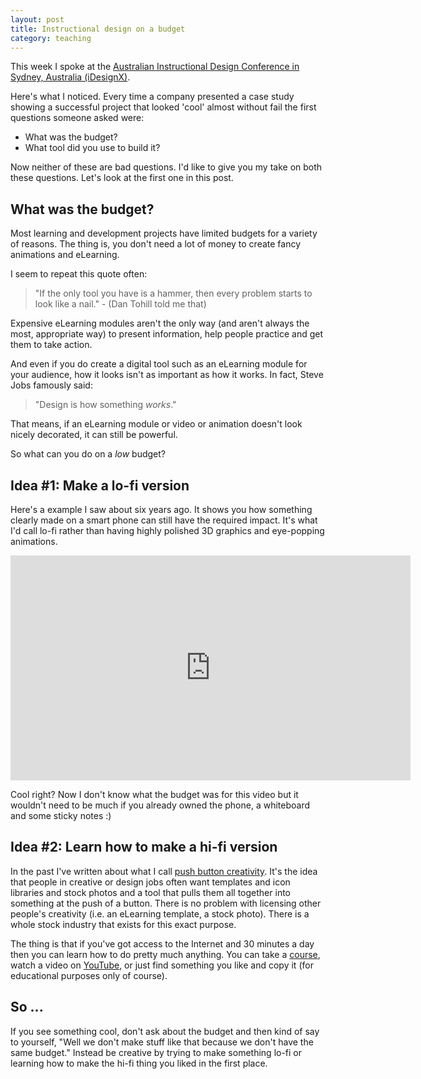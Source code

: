 ```yaml
---
layout: post
title: Instructional design on a budget
category: teaching
---
```


This week I spoke at the [Australian Instructional Design Conference in Sydney, Australia (iDesignX)](http://idesignx.net.au).

Here's what I noticed. Every time a company presented a case study showing a successful project that looked 'cool' almost without fail the first questions someone asked were:

* What was the budget?
* What tool did you use to build it?

Now neither of these are bad questions. I'd like to give you my take on both these questions. Let's look at the first one in this post.

## What was the budget?
Most learning and development projects have limited budgets for a variety of reasons. The thing is, you don't need a lot of money to create fancy animations and eLearning.

I seem to repeat this quote often:

> "If the only tool you have is a hammer, then every problem starts to look like a nail." - (Dan Tohill told me that)

Expensive eLearning modules aren't the only way (and aren't always the most, appropriate way) to present information, help people practice and get them to take action.

And even if you do create a digital tool such as an eLearning module for your audience, how it looks isn't as important as how it works. In fact, Steve Jobs famously said:

> "Design is how something *works*."

That means, if an eLearning module or video or animation doesn't look nicely decorated, it can still be powerful.

So what can you do on a *low* budget?

## Idea #1: Make a lo-fi version
Here's a example I saw about six years ago. It shows you how something clearly made on a smart phone can still have the required impact. It's what I'd call lo-fi rather than having highly polished 3D graphics and eye-popping animations.

<iframe width="640" height="360" src="https://www.youtube.com/embed/3mrtu4MmthE" frameborder="0" allowfullscreen></iframe>

Cool right? Now I don't know what the budget was for this video but it wouldn't need to be much if you already owned the phone, a whiteboard and some sticky notes :)

## Idea #2: Learn how to make a hi-fi version
In the past I've written about what I call [push button creativity](http://blair.rorani.com/push-button-creativity). It's the idea that people in creative or design jobs often want templates and icon libraries and stock photos and a tool that pulls them all together into something at the push of a button. There is no problem with licensing other people's creativity (i.e. an eLearning template, a stock photo). There is a whole stock industry that exists for this exact purpose.

The thing is that if you've got access to the Internet and 30 minutes a day then you can learn how to do pretty much anything. You can take a [course](http://teamtreehouse.com), watch a video on [YouTube](https://www.youtube.com/watch?v=DtaBa6G5a_E), or just find something you like and copy it (for educational purposes only of course).

## So ...
If you see something cool, don't ask about the budget and then kind of say to yourself, "Well we don't make stuff like that because we don't have the same budget." Instead be creative by trying to make something lo-fi or learning how to make the hi-fi thing you liked in the first place.
